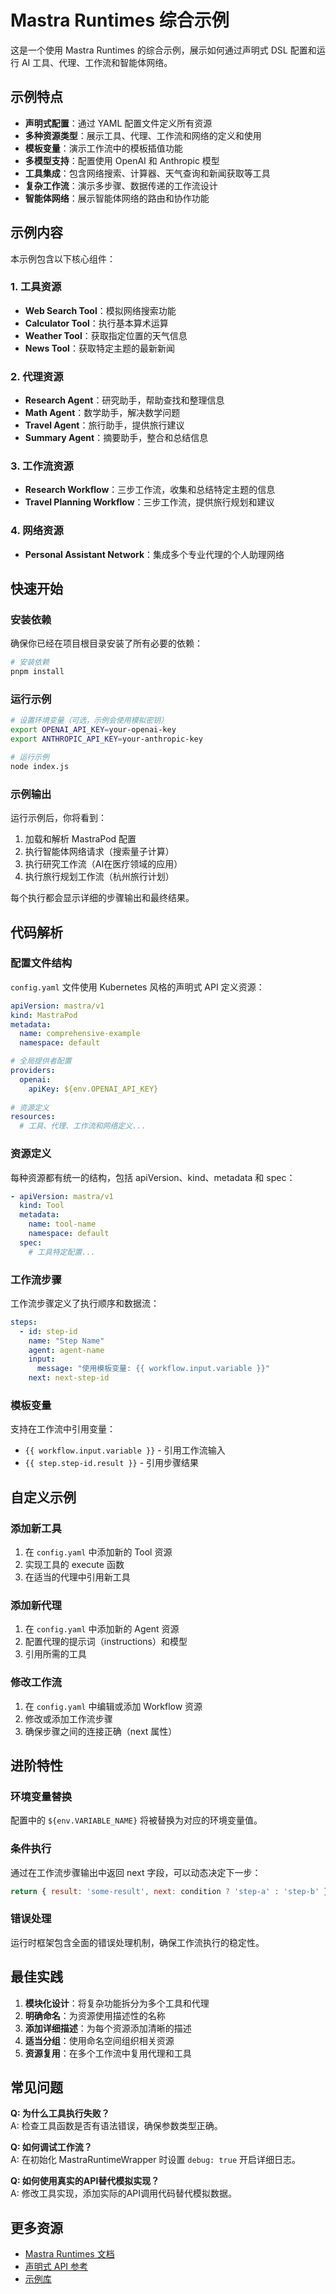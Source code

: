 # Mastra Runtimes 综合示例

这是一个使用 Mastra Runtimes 的综合示例，展示如何通过声明式 DSL 配置和运行 AI 工具、代理、工作流和智能体网络。

## 示例特点

- **声明式配置**：通过 YAML 配置文件定义所有资源
- **多种资源类型**：展示工具、代理、工作流和网络的定义和使用
- **模板变量**：演示工作流中的模板插值功能
- **多模型支持**：配置使用 OpenAI 和 Anthropic 模型
- **工具集成**：包含网络搜索、计算器、天气查询和新闻获取等工具
- **复杂工作流**：演示多步骤、数据传递的工作流设计
- **智能体网络**：展示智能体网络的路由和协作功能

## 示例内容

本示例包含以下核心组件：

### 1. 工具资源

- **Web Search Tool**：模拟网络搜索功能
- **Calculator Tool**：执行基本算术运算
- **Weather Tool**：获取指定位置的天气信息
- **News Tool**：获取特定主题的最新新闻

### 2. 代理资源

- **Research Agent**：研究助手，帮助查找和整理信息
- **Math Agent**：数学助手，解决数学问题
- **Travel Agent**：旅行助手，提供旅行建议
- **Summary Agent**：摘要助手，整合和总结信息

### 3. 工作流资源

- **Research Workflow**：三步工作流，收集和总结特定主题的信息
- **Travel Planning Workflow**：三步工作流，提供旅行规划和建议

### 4. 网络资源

- **Personal Assistant Network**：集成多个专业代理的个人助理网络

## 快速开始

### 安装依赖

确保你已经在项目根目录安装了所有必要的依赖：

```bash
# 安装依赖
pnpm install
```

### 运行示例

```bash
# 设置环境变量（可选，示例会使用模拟密钥）
export OPENAI_API_KEY=your-openai-key
export ANTHROPIC_API_KEY=your-anthropic-key

# 运行示例
node index.js
```

### 示例输出

运行示例后，你将看到：

1. 加载和解析 MastraPod 配置
2. 执行智能体网络请求（搜索量子计算）
3. 执行研究工作流（AI在医疗领域的应用）
4. 执行旅行规划工作流（杭州旅行计划）

每个执行都会显示详细的步骤输出和最终结果。

## 代码解析

### 配置文件结构

`config.yaml` 文件使用 Kubernetes 风格的声明式 API 定义资源：

```yaml
apiVersion: mastra/v1
kind: MastraPod
metadata:
  name: comprehensive-example
  namespace: default

# 全局提供者配置
providers:
  openai:
    apiKey: ${env.OPENAI_API_KEY}
  
# 资源定义
resources:
  # 工具、代理、工作流和网络定义...
```

### 资源定义

每种资源都有统一的结构，包括 apiVersion、kind、metadata 和 spec：

```yaml
- apiVersion: mastra/v1
  kind: Tool
  metadata:
    name: tool-name
    namespace: default
  spec:
    # 工具特定配置...
```

### 工作流步骤

工作流步骤定义了执行顺序和数据流：

```yaml
steps:
  - id: step-id
    name: "Step Name"
    agent: agent-name
    input:
      message: "使用模板变量: {{ workflow.input.variable }}"
    next: next-step-id
```

### 模板变量

支持在工作流中引用变量：

- `{{ workflow.input.variable }}` - 引用工作流输入
- `{{ step.step-id.result }}` - 引用步骤结果

## 自定义示例

### 添加新工具

1. 在 `config.yaml` 中添加新的 Tool 资源
2. 实现工具的 execute 函数
3. 在适当的代理中引用新工具

### 添加新代理

1. 在 `config.yaml` 中添加新的 Agent 资源
2. 配置代理的提示词（instructions）和模型
3. 引用所需的工具

### 修改工作流

1. 在 `config.yaml` 中编辑或添加 Workflow 资源
2. 修改或添加工作流步骤
3. 确保步骤之间的连接正确（next 属性）

## 进阶特性

### 环境变量替换

配置中的 `${env.VARIABLE_NAME}` 将被替换为对应的环境变量值。

### 条件执行

通过在工作流步骤输出中返回 next 字段，可以动态决定下一步：

```javascript
return { result: 'some-result', next: condition ? 'step-a' : 'step-b' };
```

### 错误处理

运行时框架包含全面的错误处理机制，确保工作流执行的稳定性。

## 最佳实践

1. **模块化设计**：将复杂功能拆分为多个工具和代理
2. **明确命名**：为资源使用描述性的名称
3. **添加详细描述**：为每个资源添加清晰的描述
4. **适当分组**：使用命名空间组织相关资源
5. **资源复用**：在多个工作流中复用代理和工具

## 常见问题

**Q: 为什么工具执行失败？**  
A: 检查工具函数是否有语法错误，确保参数类型正确。

**Q: 如何调试工作流？**  
A: 在初始化 MastraRuntimeWrapper 时设置 `debug: true` 开启详细日志。

**Q: 如何使用真实的API替代模拟实现？**  
A: 修改工具实现，添加实际的API调用代码替代模拟数据。

## 更多资源

- [Mastra Runtimes 文档](https://github.com/your-org/mastra/docs)
- [声明式 API 参考](https://github.com/your-org/mastra/api-reference)
- [示例库](https://github.com/your-org/mastra/examples) 